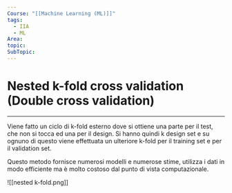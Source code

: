 ```yaml
---
Course: "[[Machine Learning (ML)]]"
tags:
  - IIA
  - ML
Area: 
topic: 
SubTopic:
---
```

# Nested k-fold cross validation (Double cross validation)
---

Viene fatto un ciclo di k-fold esterno dove si ottiene una parte per il test, che non si tocca ed una per il design.
Si hanno quindi k design set e su ognuno di questo viene effettuata un ulteriore k-fold per il training set e per il validation set.

Questo metodo fornisce numerosi modelli e numerose stime, utilizza i dati in modo efficiente ma è molto costoso dal punto di vista computazionale.

![[nested k-fold.png]]
